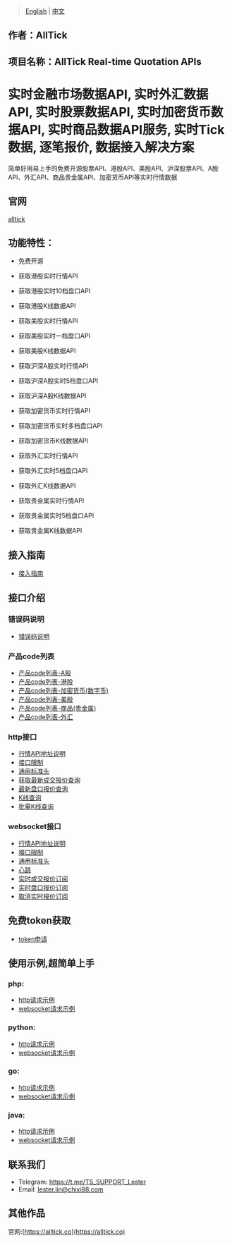 > [English](./README.md) | [中文](./README_cn.md)

## 作者：AllTick

## 项目名称：AllTick Real-time Quotation APIs

# 实时金融市场数据API, 实时外汇数据API, 实时股票数据API, 实时加密货币数据API, 实时商品数据API服务, 实时Tick数据, 逐笔报价, 数据接入解决方案

简单好用易上手的免费开源股票API、港股API、美股API、沪深股票API、A股API、外汇API、商品贵金属API、加密货币API等实时行情数据

## 官网
[alltick](https://alltick.co)

## 功能特性：

- 免费开源

- 获取港股实时行情API

- 获取港股实时10档盘口API

- 获取港股K线数据API

- 获取美股实时行情API

- 获取美股实时一档盘口API

- 获取美股K线数据API

- 获取沪深A股实时行情API

- 获取沪深A股实时5档盘口API

- 获取沪深A股K线数据API

- 获取加密货币实时行情API

- 获取加密货币实时多档盘口API

- 获取加密货币K线数据API

- 获取外汇实时行情API

- 获取外汇实时5档盘口API

- 获取外汇K线数据API

- 获取贵金属实时行情API

- 获取贵金属实时5档盘口API

- 获取贵金属K线数据API

  

## 接入指南
- [接入指南](./access_guide_cn.md)
## 接口介绍
### 错误码说明
- [错误码说明](./error_code_description_cn.md)
### 产品code列表
- [产品code列表-A股](./product_code_list_A_stock_cn.md)
- [产品code列表-港股](./product_code_list_HK_stock_cn.md)
- [产品code列表-加密货币(数字币)](./product_code_list_cryptocurrency_cn.md)
- [产品code列表-美股](./product_code_list_US_stock_cn.md)
- [产品code列表-商品(贵金属)](./product_code_list_commodities_gold_cn.md)
- [产品code列表-外汇](./product_code_list_forex_cn.md)

### http接口
- [行情API地址说明](./http_interface/api_address_description_cn.md)
- [接口限制](./http_interface/interface_limitation_cn.md)
- [通用标准头](./http_interface/common_standard_header_cn.md)
- [获取最新成交报价查询](./http_interface/latest_transaction_price_query_cn.md)
- [最新盘口报价查询](./http_interface/latest_order_book_price_query_cn.md)
- [K线查询](./http_interface/kline_query_cn.md)
- [批量K线查询](./http_interface/batch_kline_query_cn.md)

### websocket接口
- [行情API地址说明](./websocket_interface/api_address_description_cn.md)
- [接口限制](./websocket_interface/interface_limitation_cn.md)
- [通用标准头](./websocket_interface/common_standard_header_cn.md)
- [心跳](./websocket_interface/heartbeat_cn.md)
- [实时成交报价订阅](./websocket_interface/realtime_transaction_quote_subscription_cn.md)
- [实时盘口报价订阅](./websocket_interface/realtime_order_book_quote_subscription_cn.md)
- [取消实时报价订阅](./websocket_interface/cancel_realtime_quote_subscription_cn.md)

## 免费token获取
- [token申请](./token_application_cn.md)

## 使用示例,超简单上手
### php:

- [http请求示例](./example/php/php_http_curl.php)
- [websocket请求示例](./example/php/php_websocket_workerman.php)

### python:

- [http请求示例](./example/python/http_python_example.py)
- [websocket请求示例](./example/python/websocket_python_example.py)

### go:
- [http请求示例](./example/go/http_go_example.go)
- [websocket请求示例](./example/go/websocket_go_example.go)

### java:
- [http请求示例](./example/java/HttpJavaExample.java)
- [websocket请求示例](./example/java/WebSocketJavaExample.java)


## 联系我们

- Telegram: https://t.me/TS_SUPPORT_Lester
- Email: lester.lin@chixi88.com

## 其他作品
官网:[https://alltick.co](https://alltick.co)
